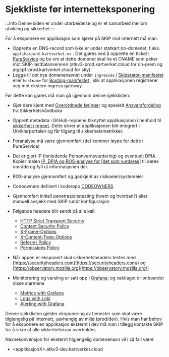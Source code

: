 # Sjekkliste før internetteksponering

:::info
Denne siden er under utarbeidelse og er et samarbeid mellom utvikling og sikkerhet
:::

For å eksponere en applikasjon som kjører på SKIP mot internett må man:

- Opprette en DNS-record som ikke er under statkart.no-domenet, f.eks. `applikasjonX.kartverket.no` . Det gjøres ved å opprette en ticket i [PureService](https://kartverket.pureservice.com/) og be om at dette domenet skal ha et CNAME som peker mot SKIP-lastbalansereren (atkv3-prod.kartverket.cloud for on-prem og atgcp1-prod.kartverket.cloud for sky)
- Legge til det nye domenenavnet under `ingresses` i [Skiperator-manifestet](https://github.com/kartverket/skiperator?tab=readme-ov-file#application-reference) eller `hostname` for [Routing-manifestet](https://github.com/kartverket/skiperator?tab=readme-ov-file#routing-reference) , slik at applikasjonen registrerer seg mot ekstern ingress gateway

Før dette kan gjøres må man gå igjennom denne sjekklisten:

- Gjør dere kjent med [Overordnede føringer](https://kartverket.atlassian.net/wiki/spaces/SIK/pages/599130113/Overordnede+f+ringer) og spesielt [Ansvarsfordeling](https://kartverket.atlassian.net/wiki/spaces/SIK/pages/770113537/Ansvarsfordeling) fra Sikkerhetshåndboka
- Opprett metadata i GitHub-repoene tilknyttet applikasjonen i henhold til [sikkerhet i repoet](https://kartverket.atlassian.net/wiki/spaces/SIK/pages/732397586/Sikkerhet+i+repoet). Dette sikrer at applikasjonen blir integrert i Utviklerportalen og får tilgang til sikkerhetsmetrikker.
- Foranalyse må være gjennomført (det kommer løype for dette i PureService)
- Det er gjort IP (Innledende Personvernsvurdering) og eventuelt DPIA. Kopier malen [IP, DPIA og ROS-analyse for [det som vurderes]](https://kartverket.atlassian.net/wiki/spaces/PER/pages/436338719/IP+DPIA+og+ROS-analyse+for+det+som+vurderes+.+IKKE+SKRIV+INN+I+MALEN+men+kopier+sidene.) til deres område og fyll ut informasjonen der.
- ROS-analyse gjennomført og godkjent av risikoeier/systemeier
- Codeowners definert i koderepo [CODEOWNERS](https://kartverket.atlassian.net/wiki/spaces/SIK/pages/561348667/CODEOWNERS)
- Gjennomført initiell penetrasjonstesting (hvem og hvordan?) eller manuell avsjekk med SKIP rundt konfigurasjon

- Følgende headere blir sendt på alle kall:
  - [HTTP Strict Transport Security](https://scotthelme.co.uk/hsts-the-missing-link-in-tls/)
  - [Content Security Policy](https://scotthelme.co.uk/content-security-policy-an-introduction/)
  - [X-Frame-Options](https://scotthelme.co.uk/hardening-your-http-response-headers/#x-frame-options)
  - [X-Content-Type-Options](https://scotthelme.co.uk/hardening-your-http-response-headers/#x-content-type-options)
  - [Referrer Policy](https://scotthelme.co.uk/a-new-security-header-referrer-policy/)
  - [Permissions Policy](https://scotthelme.co.uk/goodbye-feature-policy-and-hello-permissions-policy/)
- Når appen er eksponert skal sikkerhetsheaders testes med [https://securityheaders.com](https://securityheaders.com/) og [https://observatory.mozilla.org](https://observatory.mozilla.org/)
- Monitorering og varsling er satt opp i [Grafana](https://monitoring.kartverket.cloud), og vaktlaget er onboardet disse alarmene
  - [Metrics with Grafana](../07-observability/01-metrics-with-Grafana.md)
  - [Logs with Loki](../07-observability/05-logs-with-Loki.md)
  - [Alerting with Grafana](../07-observability/04-alerting-with-grafana.md)

Denne sjekklisten gjelder eksponering av tjenester som skal være tilgjengelig på internett, uavhengig av miljø (prod/dev). Hvis man har behov for å eksponere en applikasjon eksternt i dev må man i tillegg kontakte SKIP for å sikre at alle sikkerhetskrav overholdes.

Navnekonvensjon for eksternt tilgjengelig domenenavn vil i så fall være

- \<applikasjonX\>.atkv3-dev.kartverket.cloud
